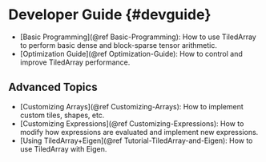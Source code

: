 # Developer Guide {#devguide}

* [Basic Programming](@ref Basic-Programming): How to use TiledArray to perform basic dense and block-sparse tensor arithmetic.
* [Optimization Guide](@ref Optimization-Guide): How to control and improve TiledArray performance.

## Advanced Topics
* [Customizing Arrays](@ref Customizing-Arrays): How to implement custom tiles, shapes, etc.
* [Customizing Expressions](@ref Customizing-Expressions): How to modify how expressions are evaluated and implement new expressions.
* [Using TiledArray+Eigen](@ref Tutorial-TiledArray-and-Eigen): How to use TiledArray with Eigen.

